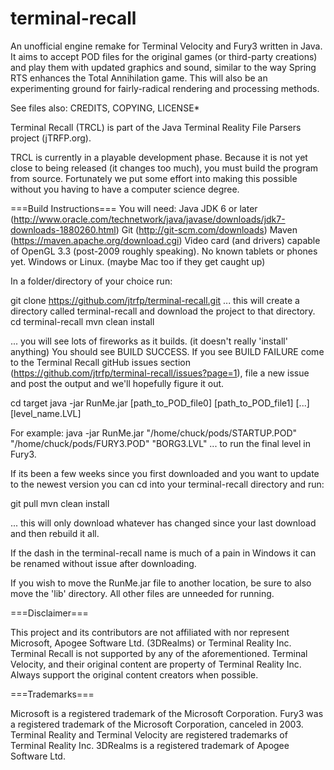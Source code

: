 terminal-recall
===============

An unofficial engine remake for Terminal Velocity and Fury3 written in Java. It aims to accept POD files for the original games (or third-party creations) and play them with updated graphics and sound, similar to the way Spring RTS enhances the Total Annihilation game. This will also be an experimenting ground for fairly-radical rendering and processing methods.

See files also: CREDITS, COPYING, LICENSE*

Terminal Recall (TRCL) is part of the Java Terminal Reality File Parsers project (jTRFP.org).

TRCL is currently in a playable development phase. Because it is not yet close to being released (it changes too much), you must build the program from source. Fortunately we put some effort into making this possible without you having to have a computer science degree.

===Build Instructions===
You will need:
Java JDK 6 or later (http://www.oracle.com/technetwork/java/javase/downloads/jdk7-downloads-1880260.html)
Git (http://git-scm.com/downloads)
Maven (https://maven.apache.org/download.cgi)
Video card (and drivers) capable of OpenGL 3.3 (post-2009 roughly speaking). No known tablets or phones yet.
Windows or Linux. (maybe Mac too if they get caught up)

In a folder/directory of your choice run:

git clone https://github.com/jtrfp/terminal-recall.git
... this will create a directory called terminal-recall and download the project to that directory.
cd terminal-recall
mvn clean install

... you will see lots of fireworks as it builds. (it doesn't really 'install' anything)
You should see BUILD SUCCESS. If you see BUILD FAILURE come to the Terminal Recall gitHub issues section (https://github.com/jtrfp/terminal-recall/issues?page=1), file a new issue and post the output and we'll hopefully figure it out.

cd target
java -jar RunMe.jar [path_to_POD_file0] [path_to_POD_file1] [...] [level_name.LVL]

For example:
java -jar RunMe.jar "/home/chuck/pods/STARTUP.POD" "/home/chuck/pods/FURY3.POD" "BORG3.LVL"
... to run the final level in Fury3.

If its been a few weeks since you first downloaded and you want to update to the newest version you can cd into your terminal-recall directory and run:

git pull
mvn clean install

... this will only download whatever has changed since your last download and then rebuild it all.

If the dash in the terminal-recall name is much of a pain in Windows it can be renamed without issue after downloading.

If you wish to move the RunMe.jar file to another location, be sure to also move the 'lib' directory. All other files are unneeded for running.


===Disclaimer===

This project and its contributors are not affiliated with nor represent Microsoft, Apogee Software Ltd. (3DRealms) or Terminal Reality Inc. Terminal Recall is not supported by any of the aforementioned. Terminal Velocity, and their original content are property of Terminal Reality Inc. Always support the original content creators when possible.

===Trademarks===

Microsoft is a registered trademark of the Microsoft Corporation. Fury3 was a registered trademark of the Microsoft Corporation, canceled in 2003. Terminal Reality and Terminal Velocity are registered trademarks of Terminal Reality Inc. 3DRealms is a registered trademark of Apogee Software Ltd.
